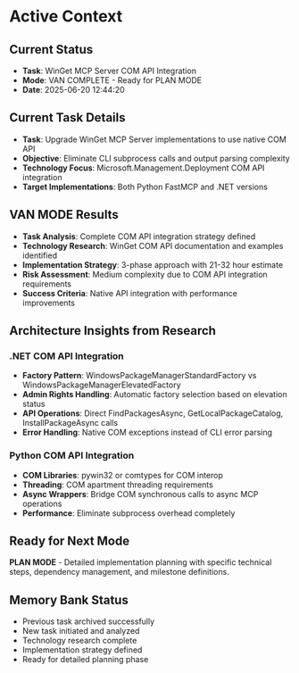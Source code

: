 # Active Context

## Current Status
- **Task**: WinGet MCP Server COM API Integration
- **Mode**: VAN COMPLETE - Ready for PLAN MODE
- **Date**: 2025-06-20 12:44:20

## Current Task Details
- **Task**: Upgrade WinGet MCP Server implementations to use native COM API
- **Objective**: Eliminate CLI subprocess calls and output parsing complexity
- **Technology Focus**: Microsoft.Management.Deployment COM API integration
- **Target Implementations**: Both Python FastMCP and .NET versions

## VAN MODE Results
- **Task Analysis**: Complete COM API integration strategy defined
- **Technology Research**: WinGet COM API documentation and examples identified
- **Implementation Strategy**: 3-phase approach with 21-32 hour estimate
- **Risk Assessment**: Medium complexity due to COM API integration requirements
- **Success Criteria**: Native API integration with performance improvements

## Architecture Insights from Research
### .NET COM API Integration
- **Factory Pattern**: WindowsPackageManagerStandardFactory vs WindowsPackageManagerElevatedFactory
- **Admin Rights Handling**: Automatic factory selection based on elevation status
- **API Operations**: Direct FindPackagesAsync, GetLocalPackageCatalog, InstallPackageAsync calls
- **Error Handling**: Native COM exceptions instead of CLI error parsing

### Python COM API Integration  
- **COM Libraries**: pywin32 or comtypes for COM interop
- **Threading**: COM apartment threading requirements
- **Async Wrappers**: Bridge COM synchronous calls to async MCP operations
- **Performance**: Eliminate subprocess overhead completely

## Ready for Next Mode
**PLAN MODE** - Detailed implementation planning with specific technical steps, dependency management, and milestone definitions.

## Memory Bank Status
-  Previous task archived successfully
-  New task initiated and analyzed
-  Technology research complete
-  Implementation strategy defined
-  Ready for detailed planning phase
